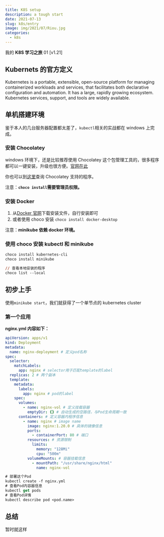 ```yaml
---
title: K8S setup
description: a tough start
date: 2021-07-13
slug: k8s/entry
image: img/2021/07/Riou.jpg
categories:
  - k8s
---
```


我的 **K8S 学习之旅** 01 [v1.21]

## Kubernets 的官方定义

Kubernetes is a portable, extensible, open-source platform for managing containerized workloads and services, that facilitates both declarative configuration and automation. It has a large, rapidly growing ecosystem. Kubernetes services, support, and tools are widely available.

## 单机搭建环境

鉴于本人的几台服务器配置都太差了，`kubectl`相关的实战都在 windows 上完成。

### 安装 Chocolatey

windows 环境下，还是比较推荐使用 Chocolatey 这个包管理工具的，很多程序都可以一键安装，升级也很方便。[官网在此](https://chocolatey.org/)

你也可以到[这里](https://community.chocolatey.org/packages)查询 Chocolatey 支持的程序。

注意：**`choco install`需要管理员权限。**

### 安装 Docker

1. 从[Docker 官网](https://www.docker.com/products/docker-desktop)下载安装文件，自行安装即可
2. 或者使用 choco 安装 `choco install docker-desktop`

注意：**minikube 依赖 docker 环境。**

### 使用 choco 安装 kubectl 和 minikube

```ps
choco install kubernetes-cli
choco install minikube

// 查看本地安装的程序
choco list --local
```

## 初步上手

使用`minikube start`，我们就获得了一个单节点的 kubernetes cluster

### 第一个应用

**nginx.yml 内容如下：**

```yml
apiVersion: apps/v1
kind: Deployment
metadata:
  name: nginx-deployment # 定义pod名称
spec:
  selector:
    matchLabels:
      app: nginx # selector用于匹配template的label
  replicas: 2 # 两个副本
  template:
    metadata:
      labels:
        app: nginx # pod的label
    spec:
      volumes:
        - name: nginx-vol # 定义挂载容器
          emptyDir: {} # 自动生成的空路径，与Pod生命周期一致
      containers: # 定义容器内程序信息
        - name: nginx # image name
          image: nginx:1.20.0 # 具体的镜像信息
          ports:
            - containerPort: 80 # 端口
          resources: # 资源限制
            limits:
              memory: "128Mi"
              cpu: "500m"
          volumeMounts: # 容器挂载信息
            - mountPath: "/usr/share/nginx/html"
              name: nginx-vol
```

```ps
# 部署这个Pod
kubectl create -f nginx.yml
# 查看Pod内容器信息
kubectl get pods
# 查看Pod详情
kubectl describe pod <pod.name>
```

## 总结

暂时就这样
